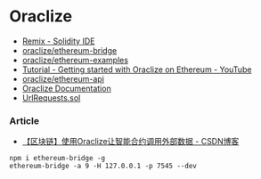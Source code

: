 # Oraclize

* [Remix - Solidity IDE](https://remix.oraclize.it/#plugintitle=Oraclize&pluginurl=https://remix-plugin.oraclize.it)
* [oraclize/ethereum-bridge](https://github.com/oraclize/ethereum-bridge)
* [oraclize/ethereum-examples](https://github.com/oraclize/ethereum-examples/tree/master/solidity)
* [Tutorial - Getting started with Oraclize on Ethereum - YouTube](https://www.youtube.com/watch?v=v2Skr_m0J2E&feature=youtu.be)
* [oraclize/ethereum-api](https://gitter.im/oraclize/ethereum-api)
* [Oraclize Documentation](http://docs.oraclize.it/#general-concepts-query)
* [UrlRequests.sol](https://github.com/oraclize/ethereum-examples/blob/master/solidity/computation-datasource/url-requests/UrlRequests.sol#L43-L51)

### Article

* [【区块链】使用Oraclize让智能合约调用外部数据 - CSDN博客](https://blog.csdn.net/ns2250225/article/details/80498838)


```
npm i ethereum-bridge -g
ethereum-bridge -a 9 -H 127.0.0.1 -p 7545 --dev
```
